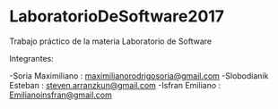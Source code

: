 # LaboratorioDeSoftware2017

Trabajo práctico de la materia Laboratorio de Software

Integrantes:

-Soria Maximiliano : maximilianorodrigosoria@gmail.com
-Slobodianik Esteban : steven.arranzkun@gmail.com
-Isfran Emiliano : Emilianoinsfran@gmail.com



